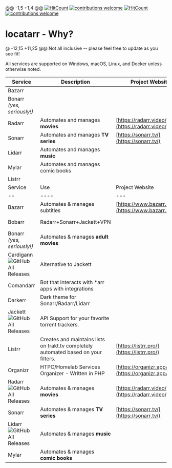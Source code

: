 @@ -1,5 +1,4 @@
[![HitCount](http://hits.dwyl.com/rustyshackleford36/locatarr.svg)](http://hits.dwyl.com/rustyshackleford36/locatarr)
[![contributions welcome](https://img.shields.io/badge/contributions-welcome-brightgreen.svg?style=flat)](https://github.com/rustyshackleford36/locatarr/issues)
[![HitCount](http://hits.dwyl.com/rustyshackleford36/locatarr.svg)](http://hits.dwyl.com/rustyshackleford36/locatarr) [![contributions welcome](https://img.shields.io/badge/contributions-welcome-brightgreen.svg?style=flat)](https://github.com/rustyshackleford36/locatarr/issues)


# locatarr - Why? 
@ -12,15 +11,25 @@ Not all inclusive -- please feel free to update as you see fit!

All services are supported on Windows, macOS, Linux, and Docker unless otherwise noted. 

| Service | Description | Project Website | Github | Reddit | 
|-|-----|---|---|-|
| Bazarr| 
| Bonarr<br>_(yes, seriously!)_ | 
| Radarr | Automates and manages **movies** | [https://radarr.video/](https://radarr.video/) |  [https://github.com/Radarr/Radarr] | [/r/Radarr](http://reddit.com/r/Radarr) 
| Sonarr | Automates and manages **TV series** | [https://sonarr.tv/](https://sonarr.tv/) | [https://github.com/Sonarr/Sonarr](https://github.com/Sonarr/Sonarr) | [/r/Sonarr](http://reddit.com/r/sonarr) |
| Lidarr | Automates and manages **music**
| Mylar | Automates and manages comic books 
| Listrr
| Service | Use| Project Website | Github | Reddit | 
|--|----|---|---|-|
| Bazarr | Automates & manages subtitles | [https://www.bazarr.media](https://www.bazarr.media/) | [https://github.com/morpheus65535/bazarr](https://github.com/morpheus65535/bazarr) | 
|Bobarr | Radarr+Sonarr+Jackett+VPN | | [https://github.com/iam4x/bobarr](https://github.com/iam4x/bobarr) | 
| Bonarr<br>_(yes, seriously!)_ | Automates & manages **adult movies** | | [https://github.com/bonarr/Bonarr](https://github.com/bonarr/Bonarr)
| Cardigann ![GitHub All Releases](https://img.shields.io/github/downloads/cardigann/cardigann/total)| Alternative to Jackett | | [https://github.com/cardigann/cardigann](https://github.com/cardigann/cardigann)
| Comandarr | Bot that interacts with *arr apps with integrations | | [https://github.com/Commandarr/Commandarr](https://github.com/Commandarr/Commandarr)
| Darkerr | Dark theme for Sonarr/Radarr/Lidarr | | [https://github.com/iFelix18/Darkerr](https://github.com/iFelix18/Darkerr)
| Jackett ![GitHub All Releases](https://img.shields.io/github/downloads/jackett/jackett/total)| API Support for your favorite torrent trackers. | | [https://github.com/Jackett/Jackett](https://github.com/Jackett/Jackett) | [/r/Jackett](http://reddit.com/r/jackett)
| Listrr | Creates and maintains lists on trakt.tv completely automated based on your filters. | [https://listrr.pro/](https://listrr.pro/) | [https://github.com/TheUltimateC0der/Listrr](https://github.com/TheUltimateC0der/Listrr) | 
| Organizr| HTPC/Homelab Services Organizer - Written in PHP| [https://organizr.app/](https://organizr.app/) | [https://github.com/causefx/Organizr](https://github.com/causefx/Organizr) |[/r/Organizr](http://reddit.com/r/organizr) 
| Radarr ![GitHub All Releases](https://img.shields.io/github/downloads/radarr/radarr/total)| Automates & manages **movies** | [https://radarr.video/](https://radarr.video/) |  [https://github.com/Radarr/Radarr](https://github.com/Radarr/Radarr) | [/r/Radarr](http://reddit.com/r/Radarr) 
| Sonarr | Automates & manages **TV series** | [https://sonarr.tv/](https://sonarr.tv/) | [https://github.com/Sonarr/Sonarr](https://github.com/Sonarr/Sonarr) | [/r/Sonarr](http://reddit.com/r/sonarr) |
| Lidarr ![GitHub All Releases](https://img.shields.io/github/downloads/lidarr/lidarr/total) | Automates & manages **music**
| Mylar | Automates & manages **comic books**






